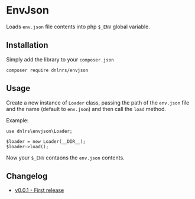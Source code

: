 # EnvJson

Loads `env.json` file contents into php `$_ENV` global variable.

## Installation
Simply add the library to your `composer.json`
```
composer require dnlnrs/envjson
```

## Usage
Create a new instance of `Loader` class, passing the path of the `env.json` file and the name (default to `env.json`) and then call the `load` method.

Example:
```
use dnlrs\envjson\Loader;

$loader = new Loader(__DIR__);
$loader->load();
```
Now your `$_ENV` contaons the `env.json` contents.

## Changelog
- [v0.0.1 - First release](https://github.com/dnlnrs/envjson/releases/tag/0.1.0)